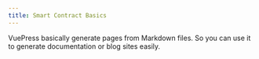 ```yaml
---
title: Smart Contract Basics
---
```


VuePress basically generate pages from Markdown files. So you can use it to generate documentation or blog sites easily.

